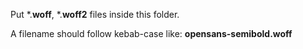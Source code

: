Put *.**woff**, *.**woff2** files inside this folder.

A filename should follow kebab-case like: **opensans-semibold.woff**